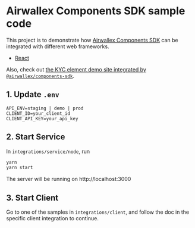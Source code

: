 # Airwallex Components SDK sample code

This project is to demonstrate how [Airwallex Components SDK](https://www.npmjs.com/package/@airwallex/components-sdk) can be integrated with different web frameworks. 

- [React](/integrations/client/react)

Also, check out [the KYC element demo site integrated by `@airwallex/components-sdk`](https://static-demo.airwallex.com/widgets/sdk-live/onboarding/demo).

## 1. Update `.env`
```env
API_ENV=staging | demo | prod
CLIENT_ID=your_client_id
CLIENT_API_KEY=your_api_key
```


## 2. Start Service
In `integrations/service/node`, run

```bash
yarn
yarn start
```

The server will be running on http://localhost:3000

## 3. Start Client
Go to one of the samples in `integrations/client`, and follow the doc in the specific client integration to continue.
